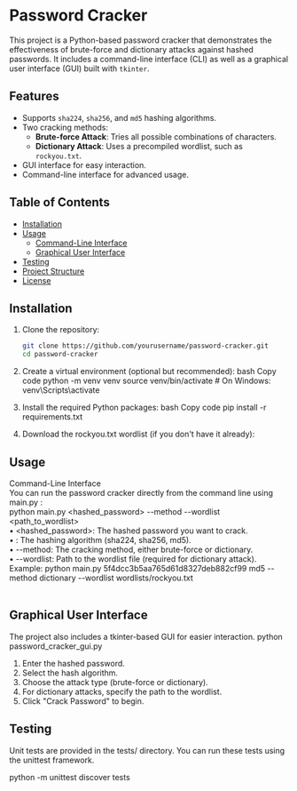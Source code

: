 # Password Cracker

This project is a Python-based password cracker that demonstrates the effectiveness of brute-force and dictionary attacks against hashed passwords. It includes a command-line interface (CLI) as well as a graphical user interface (GUI) built with `tkinter`.

## Features

- Supports `sha224`, `sha256`, and `md5` hashing algorithms.
- Two cracking methods:
  - **Brute-force Attack**: Tries all possible combinations of characters.
  - **Dictionary Attack**: Uses a precompiled wordlist, such as `rockyou.txt`.
- GUI interface for easy interaction.
- Command-line interface for advanced usage.

## Table of Contents

- [Installation](#installation)
- [Usage](#usage)
  - [Command-Line Interface](#command-line-interface)
  - [Graphical User Interface](#graphical-user-interface)
- [Testing](#testing)
- [Project Structure](#project-structure)
- [License](#license)

## Installation

1. Clone the repository:

   ```bash
   git clone https://github.com/yourusername/password-cracker.git
   cd password-cracker
2.	Create a virtual environment (optional but recommended):
bash
Copy code
python -m venv venv
source venv/bin/activate  # On Windows: venv\\Scripts\\activate
3.	Install the required Python packages:
bash
Copy code
pip install -r requirements.txt
4.	Download the rockyou.txt wordlist (if you don't have it already):

## Usage<br />
Command-Line Interface<br />
You can run the password cracker directly from the command line using main.py : <br />
python main.py <hashed_password> <algorithm> --method <method> --wordlist <path_to_wordlist>  <br />
•	<hashed_password>: The hashed password you want to crack.  <br />
•	<algorithm>: The hashing algorithm (sha224, sha256, md5).  <br />
•	--method: The cracking method, either brute-force or dictionary.  <br />
•	--wordlist: Path to the wordlist file (required for dictionary attack).  <br />
Example:
python main.py 5f4dcc3b5aa765d61d8327deb882cf99 md5 --method dictionary --wordlist wordlists/rockyou.txt  <br />
<br />
## Graphical User Interface
The project also includes a tkinter-based GUI for easier interaction.
python password_cracker_gui.py

1.	Enter the hashed password.
2.	Select the hash algorithm.
3.	Choose the attack type (brute-force or dictionary).
4.	For dictionary attacks, specify the path to the wordlist.
5.	Click "Crack Password" to begin.

## Testing
Unit tests are provided in the tests/ directory. You can run these tests using the unittest framework.


python -m unittest discover tests
